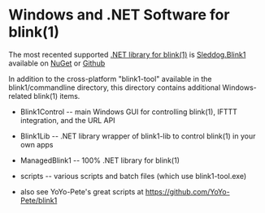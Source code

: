 Windows and .NET Software for blink(1) 
=============================

The most recented supported [.NET library for blink(1)](https://github.com/SleddogSoftwareDevelopment/blink1) is [Sleddog.Blink1](https://github.com/SleddogSoftwareDevelopment/blink1) available on [NuGet](https://www.nuget.org/packages/Sleddog.Blink1) or [Github](https://github.com/SleddogSoftwareDevelopment/blink1)

In addition to the cross-platform "blink1-tool" available in the blink1/commandline directory, 
this directory contains additional Windows-related blink(1) items.


- Blink1Control -- main Windows GUI for controlling blink(1), IFTTT integration, and the URL API

- Blink1Lib -- .NET library wrapper of blink1-lib to control blink(1) in your own apps

- ManagedBlink1 -- 100% .NET library for blink(1)

- scripts -- various scripts and batch files (which use blink1-tool.exe)

- also see YoYo-Pete's great scripts at https://github.com/YoYo-Pete/blink1


